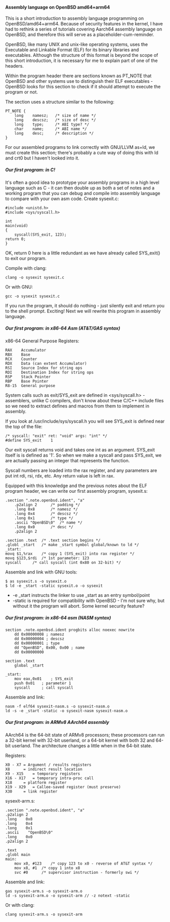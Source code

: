 #### Assembly language on OpenBSD amd64+arm64

This is a short introduction to assembly language programming on OpenBSD/amd64+arm64.  Because of security features in the kernel, I have had to rethink a series of tutorials covering Aarch64 assembly language on OpenBSD, and therefore this will serve as a placeholder-cum-reminder.

OpenBSD, like many UNIX and unix-like operating systems, uses the Executable and Linkable Format (ELF) for its binary libraries and executables.  Although the structure of this format is beyond the scope of this short introduction, it is necessary for me to explain part of one of the headers.

Within the program header there are sections known as PT_NOTE that OpenBSD and other systems use to distinguish their ELF executables - OpenBSD looks for this section to check if it should attempt to execute the program or not.

The section uses a structure similar to the following:

    PT_NOTE {
    	long	namesz;   /* size of name */
    	long	descsz;   /* size of desc */
    	long	type;     /* ABI type? */
    	char	name;	  /* ABI name */
    	long	desc;	  /* description */
    }

For our assembled programs to link correctly with GNU/LLVM as+ld, we must create this section; there's probably a cute way of doing this with ld and crt0 but I haven't looked into it.

##### Our first program: in C!

It's often a good idea to prototype your assembly programs in a high level language such as C - it can then double up as both a set of notes and a working program that you can debug and compile into assembly language to compare with your own asm code. Create sysexit.c:

    #include <unistd.h>
    #include <sys/syscall.h>

    int
    main(void)
    {
    	syscall(SYS_exit, 123);
	return 0;
    }

OK, return 0 here is a little redundant as we have already called SYS\_exit() to exit our program.

Compile with clang:

    clang -o sysexit sysexit.c

Or with GNU:

    gcc -o sysexit sysexit.c

If you run the program, it should do nothing - just silently exit and return you to the shell prompt.  Exciting! Next we will rewrite this program in assembly language.
 
##### Our first program: in x86-64 Asm (AT&T/GAS syntax)

x86-64 General Purpose Registers:

    RAX    Accumulator
    RBX    Base
    RCX    Counter
    RDX    Data (can extent Accumulator)
    RSI    Source Index for string ops
    RDI    Destination Index for string ops
    RSP    Stack Pointer
    RBP    Base Pointer
    R8-15  General purpose 

System calls such as exit/SYS\_exit are defined in <sys/syscall.h> - assemblers, unlike C compilers, don't know about these C/C++ include files so we need to extract defines and macros from them to implement in assembly.

If you look at /usr/include/sys/syscall.h you will see SYS_exit is defined near the top of the file:

    /* syscall: "exit" ret: "void" args: "int" */
    #define SYS_exit	1

Our exit syscall returns void and takes one int as an argument. SYS\_exit itself is is defined as '1'.  So when we make a syscall and pass SYS\_exit, we are actually passing an integer that represents the function.

Syscall numbers are loaded into the rax register, and any parameters are put int rdi, rsi, rdx, etc. Any return value is left in rax.

Equipped with this knowledge and the previous notes about the ELF program header, we can write our first assembly program, sysexit.s:

    .section ".note.openbsd.ident", "a"
    	.p2align 2		/* padding */
    	.long 0x8		/* namesz */
        .long 0x4		/* descsz */
        .long 0x1		/* type */ 
        .ascii "OpenBSD\0"	/* name */
        .long 0x0		/* desc */
        .p2align 2		
    
    .section .text	/* .text section begins */
    .globl _start	/* make _start symbol global/known to ld */
    _start:
   	movq $1,%rax	/* copy 1 (SYS_exit) into rax register */
	movq $123,$rdi	/* 1st parameter: 123
	syscall 	/* call syscall (int 0x80 on 32-bit) */

Assemble and link with GNU tools:

    $ as sysexit.s -o sysexit.o
    $ ld -e _start -static sysexit.o -o sysexit

- -e _start instructs the linker to use _start as an entry symbol/point
- -static is required for compatibility with OpenBSD - I'm not sure why, but without it the program will abort.  Some kernel security feature?

##### Our first program: in x86-64 asm (NASM syntax) 

    section .note.openbsd.ident progbits alloc noexec nowrite
        dd 0x00000008 ; namesz
        dd 0x00000004 ; descsz
        dd 0x00000001 ; type
        dd "OpenBSD", 0x00, 0x00 ; name
        dd 0x00000000

    section .text
        global _start

    _start:
        mov eax,0x01	; SYS_exit
        push 0x01	; parameter 1
        syscall		; call syscall
        
Assemble and link:

    nasm -f elf64 sysexit-nasm.s -o sysexit-nasm.o
    ld -s -e _start -static -o sysexit-nasm sysexit-nasm.o
    

##### Our first program: in ARMv8 AArch64 assembly

AArch64 is the 64-bit state of ARMv8 processors; these processors can run a 32-bit kernel with 32-bit userland, or a 64-bit kernel with both 32 and 64-bit userland.  The architecture changes a little when in the 64-bit state.

Registers:

    X0 - X7	= Argument / results registers
    X8		= indirect result location
    X9 - X15	= temporary registers
    X16 - X17	= temporary intra-proc call
    X18		= platform register
    X19 - X29	= Callee-saved register (must preserve)
    X30		= link register

sysexit-arm.s:

    .section ".note.openbsd.ident", "a"
    .p2align 2
    .long    0x8
    .long    0x4
    .long    0x1
    .ascii    "OpenBSD\0"
    .long    0x0
    .p2align 2
    
    .text
    .globl main
    main:
        mov x0, #123	/* copy 123 to x0 - reverse of AT&T syntax */
        mov x8, #1	/* copy 1 into x8
        svc #0 		/* supervisor instruction - formerly swi */

Assemble and link:

    gas sysexit-arm.s -o sysexit-arm.o
    ld -s sysexit-arm.o -o sysexit-arm // -z notext -static

Or with clang:

    clang sysexit-arm.s -o sysexit-arm


